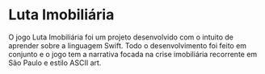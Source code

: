 # Luta Imobiliária
O jogo Luta Imobiliária foi um projeto desenvolvido com o intuito de aprender sobre a linguagem Swift. 
Todo o desenvolvimento foi feito em conjunto e o jogo tem a narrativa focada na crise imobiliária recorrente em São Paulo
e estilo ASCII art. 
